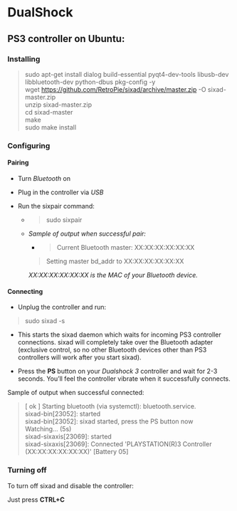 # DualShock

## PS3 controller on Ubuntu:

### Installing

> sudo apt-get install dialog build-essential pyqt4-dev-tools libusb-dev libbluetooth-dev python-dbus pkg-config -y  
> wget https://github.com/RetroPie/sixad/archive/master.zip -O sixad-master.zip  
> unzip sixad-master.zip  
> cd sixad-master  
> make  
> sudo make install  

### Configuring

#### Pairing

* Turn *Bluetooth* on

* Plug in the controller via *USB*

* Run the sixpair command:
    * > sudo sixpair

    * *Sample of output when successful pair:*  

        * > Current Bluetooth master: XX:XX:XX:XX:XX:XX  
        > Setting master bd_addr to XX:XX:XX:XX:XX:XX  

        *XX:XX:XX:XX:XX:XX is the MAC of your Bluetooth device.*

#### Connecting

* Unplug the controller and run:

> sudo sixad -s

 * This starts the sixad daemon which waits for incoming PS3 controller connections. sixad will completely take over the Bluetooth adapter (exclusive control, so no other Bluetooth devices other than PS3 controllers will work after you start sixad).

* Press the **PS** button on your *Dualshock 3* controller and wait for 2-3 seconds. You’ll feel the controller vibrate when it successfully connects.

Sample of output when successful connected:

> [ ok ] Starting bluetooth (via systemctl): bluetooth.service.  
> sixad-bin[23052]: started  
> sixad-bin[23052]: sixad started, press the PS button now  
> Watching... (5s)  
> sixad-sixaxis[23069]: started  
> sixad-sixaxis[23069]: Connected 'PLAYSTATION(R)3 Controller (XX:XX:XX:XX:XX:XX)' [Battery 05]  

### Turning off

To turn off sixad and disable the controller:

Just press **CTRL+C<Paste>**
